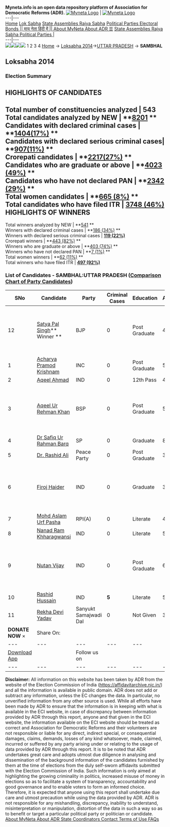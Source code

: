 **Myneta.info is an open data repository platform of Association for Democratic Reforms (ADR).**
[![Myneta Logo](https://www.myneta.info/lib/img/myneta-logo.png)](https://www.myneta.info/) | [![Myneta Logo](https://www.myneta.info/lib/img/adr-logo.png)](https://adrindia.org)  
---|---  
[Home](https://www.myneta.info/) [Lok Sabha](https://www.myneta.info/#ls "Lok Sabha") [ State Assemblies ](https://www.myneta.info/#sa "State Assemblies") [Rajya Sabha](https://www.myneta.info/#rs "Rajya Sabha") [Political Parties ](https://www.myneta.info/party "Political Parties") [ Electoral Bonds ](https://www.myneta.info/electoral_bonds "Electoral Bonds") [ || माय नेता हिंदी में || ](https://translate.google.co.in/translate?prev=hp&hl=en&js=y&u=www.myneta.info&sl=en&tl=hi&history_state0=) [ About MyNeta ](https://adrindia.org/content/about-myneta) [ About ADR ](https://adrindia.org/about-adr/who-we-are) [☰](javascript:void\(0\))
[ State Assemblies ](https://www.myneta.info/#sa "State Assemblies") [ Rajya Sabha ](https://www.myneta.info/#rs "Rajya Sabha") [ Political Parties ](https://www.myneta.info/party "Political Parties")
|   
---|---  
![](https://www.myneta.info/lib/img/banner/banner-1.png)![](https://www.myneta.info/lib/img/banner/banner-2.png)![](https://www.myneta.info/lib/img/banner/banner-3.png)![](https://www.myneta.info/lib/img/banner/banner-4.png)
1  2  3  4 
[Home](https://www.myneta.info/) → [Loksabha 2014](https://www.myneta.info/ls2014/)→[UTTAR PRADESH](https://www.myneta.info/ls2014/index.php?action=show_constituencies&state_id=24) → **SAMBHAL**
### 
## Loksabha 2014
###  Election Summary 
HIGHLIGHTS OF CANDIDATES  
---  
Total number of constituencies analyzed |  543   
Total candidates analyzed by NEW | **[8201](https://www.myneta.info/ls2014/index.php?action=summary&subAction=candidates_analyzed&sort=candidate#summary) **  
Candidates with declared criminal cases | **[1404(17%)](https://www.myneta.info/ls2014/index.php?action=summary&subAction=crime&sort=candidate#summary) **  
Candidates with declared serious criminal cases| **[907(11%)](https://www.myneta.info/ls2014/index.php?action=summary&subAction=serious_crime&sort=candidate#summary) **  
Crorepati candidates | **[2217(27%)](https://www.myneta.info/ls2014/index.php?action=summary&subAction=crorepati&sort=candidate#summary) **  
Candidates who are graduate or above | **[4023 (49%)](https://www.myneta.info/ls2014/index.php?action=summary&subAction=education&sort=candidate#summary) **  
Candidates who have not declared PAN | **[2342 (29%)](https://www.myneta.info/ls2014/index.php?action=summary&subAction=without_pan&sort=candidate#summary) **  
Total women candidates | **[665 (8%)](https://www.myneta.info/ls2014/index.php?action=summary&subAction=women_candidate&sort=candidate#summary) **  
Total candidates who have filed ITR | [**3748 (46%)**](https://www.myneta.info/ls2014/index.php?action=summary&subAction=filed_itr&sort=candidate#summary)  
HIGHLIGHTS OF WINNERS  
---  
Total winners analyzed by NEW | **[541](https://www.myneta.info/ls2014/index.php?action=summary&subAction=winner_analyzed&sort=candidate#summary) **  
Winners with declared criminal cases | **[186 (34%)](https://www.myneta.info/ls2014/index.php?action=summary&subAction=winner_crime&sort=candidate#summary) **  
Winners with declared serious criminal cases | **[119 (22%)](https://www.myneta.info/ls2014/index.php?action=summary&subAction=winner_serious_crime&sort=candidate#summary)**  
Crorepati winners | **[443 (82%)](https://www.myneta.info/ls2014/index.php?action=summary&subAction=winner_crorepati&sort=candidate#summary) **  
Winners who are graduate or above | **[403 (74%)](https://www.myneta.info/ls2014/index.php?action=summary&subAction=winner_education&sort=candidate#summary) **  
Winners who have not declared PAN | **[7 (1%)](https://www.myneta.info/ls2014/index.php?action=summary&subAction=winner_without_pan&sort=candidate#summary) **  
Total women winners | **[62 (11%)](https://www.myneta.info/ls2014/index.php?action=summary&subAction=winner_women&sort=candidate#summary) **  
Total winners who have filed ITR | [**497 (92%)**](https://www.myneta.info/ls2014/index.php?action=summary&subAction=winner_filed_itr&sort=candidate#summary)  
### List of Candidates - SAMBHAL:UTTAR PRADESH ([Comparison Chart of Party Candidates](https://www.myneta.info/ls2014/comparisonchart.php?constituency_id=517))
SNo | Candidate| Party| Criminal Cases| Education| Age| Total Assets| Liabilities  
---|---|---|---|---|---|---|---  
12  | [Satya Pal Singh](https://www.myneta.info/ls2014/candidate.php?candidate_id=3189)** Winner ** | BJP | 0 | Post Graduate| 40 | ![](https://myneta.info/image_v2.php?myneta_folder=ls2014&candidate_id=3189&col=ta) | ![](https://myneta.info/image_v2.php?myneta_folder=ls2014&candidate_id=3189&col=lia)  
1  | [Acharya Pramod Krishnam](https://www.myneta.info/ls2014/candidate.php?candidate_id=3194) | INC | 0 | Post Graduate| 51 | Rs 4,99,00,443 ~ 4 Crore+ | Rs 0 ~   
2  | [Aqeel Ahmad](https://www.myneta.info/ls2014/candidate.php?candidate_id=3203) | IND | 0 | 12th Pass| 44 | Rs 61,80,000 ~ 61 Lacs+ | Rs 0 ~   
3  | [Aqeel Ur Rehman Khan](https://www.myneta.info/ls2014/candidate.php?candidate_id=3190) | BSP | 0 | Post Graduate| 51 | ![](https://myneta.info/image_v2.php?myneta_folder=ls2014&candidate_id=3190&col=ta) | ![](https://myneta.info/image_v2.php?myneta_folder=ls2014&candidate_id=3190&col=lia)  
4  | [Dr Safiq Ur Rahman Barq](https://www.myneta.info/ls2014/candidate.php?candidate_id=3188) | SP | 0 | Graduate| 81 | Rs 1,28,83,691 ~ 1 Crore+ | Rs 0 ~   
5  | [Dr. Rashid Ali](https://www.myneta.info/ls2014/candidate.php?candidate_id=3192) | Peace Party | 0 | Post Graduate| 37 | Rs 65,76,936 ~ 65 Lacs+ | Rs 0 ~   
6  | [Firoj Haider](https://www.myneta.info/ls2014/candidate.php?candidate_id=3202) | IND | 0 | Graduate| 35 | ![](https://myneta.info/image_v2.php?myneta_folder=ls2014&candidate_id=3202&col=ta) | ![](https://myneta.info/image_v2.php?myneta_folder=ls2014&candidate_id=3202&col=lia)  
7  | [Mohd Aslam Urf Pasha](https://www.myneta.info/ls2014/candidate.php?candidate_id=3198) | RPI(A) | 0 | Literate| 43 | Rs 64,43,300 ~ 64 Lacs+ | Rs 0 ~   
8  | [Nanad Ram Khharagwansi](https://www.myneta.info/ls2014/candidate.php?candidate_id=3201) | IND | 0 | Literate| 53 | Rs 76,05,000 ~ 76 Lacs+ | Rs 0 ~   
9  | [Nutan Vijay](https://www.myneta.info/ls2014/candidate.php?candidate_id=3197) | IND | 0 | Post Graduate| 61 | ![](https://myneta.info/image_v2.php?myneta_folder=ls2014&candidate_id=3197&col=ta) | ![](https://myneta.info/image_v2.php?myneta_folder=ls2014&candidate_id=3197&col=lia)  
10  | [Rashid Hussain](https://www.myneta.info/ls2014/candidate.php?candidate_id=3204) | IND | **5** | Literate| 50 | Rs 59,07,000 ~ 59 Lacs+ | Rs 10,00,000 ~ 10 Lacs+  
11  | [Rekha Devi Yadav](https://www.myneta.info/ls2014/candidate.php?candidate_id=3195) | Sanyukt Samajwadi Dal | 0 | Not Given| 33 | Rs 2,02,000 ~ 2 Lacs+ | Rs 0 ~   
|  **DONATE NOW** × |  Share On:  | [](https://api.whatsapp.com/send?text=https%3A%2F%2Fmyneta.info%2Fpunjab2022%2Findex.php%3Faction%3Dshow_constituencies%26state_id%3D19) | [](https://www.facebook.com/sharer/sharer.php?u=https%3A%2F%2Fmyneta.info%2Fpunjab2022%2Findex.php%3Faction%3Dshow_constituencies%26state_id%3D19) | [](https://twitter.com/share?url=https%3A%2F%2Fmyneta.info%2Fpunjab2022%2Findex.php%3Faction%3Dshow_constituencies%26state_id%3D19)  
---|---|---|---|---  
| [ Download App ](https://play.google.com/store/apps/details?id=com.webrosoft.myneta1&pcampaignid=pcampaignidMKT-Other-global-all-co-prtnr-py-PartBadge-Mar2515-1) | [](https://play.google.com/store/apps/details?id=com.webrosoft.myneta1&pcampaignid=pcampaignidMKT-Other-global-all-co-prtnr-py-PartBadge-Mar2515-1) |  Follow us on  | [](https://www.facebook.com/adrindia.org/) | [](https://twitter.com/adrspeaks) | [](https://groups.google.com/g/national-election-watch?hl=en&pli=1) | [](https://www.instagram.com/adrspeaks/) | [](https://www.youtube.com/user/adrspeaks) | [](https://sharechat.com/profile/adrspeaks)  
---|---|---|---|---|---|---|---|---  
**Disclaimer:** All information on this website has been taken by ADR from the website of the Election Commission of India (https://affidavitarchive.nic.in/) and all the information is available in public domain. ADR does not add or subtract any information, unless the EC changes the data. In particular, no unverified information from any other source is used. While all efforts have been made by ADR to ensure that the information is in keeping with what is available in the ECI website, in case of discrepancy between information provided by ADR through this report, anyone and that given in the ECI website, the information available on the ECI website should be treated as correct and Association for Democratic Reforms and their volunteers are not responsible or liable for any direct, indirect special, or consequential damages, claims, demands, losses of any kind whatsoever, made, claimed, incurred or suffered by any party arising under or relating to the usage of data provided by ADR through this report. It is to be noted that ADR undertakes great care and adopts utmost due diligence in analysing and dissemination of the background information of the candidates furnished by them at the time of elections from the duly self-sworn affidavits submitted with the Election Commission of India. Such information is only aimed at highlighting the growing criminality in politics, increased misuse of money in elections so as to facilitate a system of transparency, accountability and good governance and to enable voters to form an informed choice. Therefore, it is expected that anyone using this report shall undertake due care and utmost precaution while using the data provided by ADR. ADR is not responsible for any mishandling, discrepancy, inability to understand, misinterpretation or manipulation, distortion of the data in such a way so as to benefit or target a particular political party or politician or candidate. 
[ About MyNeta ](https://adrindia.org/content/about-myneta) [ About ADR ](https://adrindia.org/about-adr/who-we-are) [ State Coordinators ](https://adrindia.org/about-adr/state-coordinators) [ Contact ](https://adrindia.org/contact-us) [ Terms of Use ](https://adrindia.org/content/adr-terms-use) [ FAQs ](https://adrindia.org/content/faqs)
